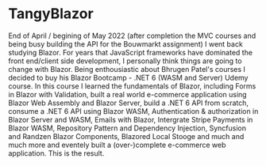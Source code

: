 # TangyBlazor
End of April / begining of May 2022 (after completion the MVC courses and being busy building the API for the Bouwmarkt assignment) I went back studying Blazor. For years that JavaScript frameworks have dominated the front end/client side development, I personally think things are going to change with Blazor. Being enthousiastic about Bhrugen Patel's courses I decided to buy his Blazor Bootcamp - .NET 6 (WASM and Server) Udemy course. In this course I learned the fundamentals of Blazor, including Forms in Blazor with Validation, built a real world e-commerce application using Blazor Web Assembly and Blazor Server, build a .NET 6 API from scratch, consume a .NET 6 API using Blazor WASM, Authentication & authorization in Blazor Server and WASM, Emails with Blazor, Intergrate Stripe Payments in Blazor WASM, Repository Pattern and Dependency Injection, Syncfusion and Randzen Blazor Components, Blazored Local Stooge and much and much more and eventely built a (over-)complete e-commerce web application. This is the result.
